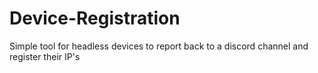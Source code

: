 # Device-Registration

Simple tool for headless devices to report back to a discord channel and register their IP's
